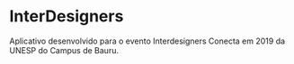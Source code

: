 # InterDesigners

Aplicativo desenvolvido para o evento Interdesigners Conecta em 2019 da UNESP do Campus de Bauru. 
